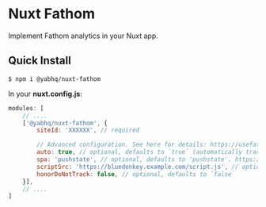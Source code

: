 
# Nuxt Fathom

Implement Fathom analytics in your Nuxt app.

## Quick Install

```
$ npm i @yabhq/nuxt-fathom
```
In your **nuxt.config.js**:
```JavaScript
modules: [
    // ....
    ['@yabhq/nuxt-fathom', {
        siteId: 'XXXXXX', // required

        // Advanced configuration. See here for details: https://usefathom.com/support/tracking-advanced
        auto: true, // optional, defaults to `true` (automatically track page views)
        spa: 'pushstate', // optional, defaults to 'pushstate'. https://usefathom.com/support/tracking
        scriptSrc: 'https://bluedonkey.example.com/script.js', // optional, defaults to 'https://cdn.usefathom.com/tracker.js'. https://usefathom.com/support/custom-domains
        honorDoNotTrack: false, // optional, defaults to `false`
    }],
    // ....
]
```
